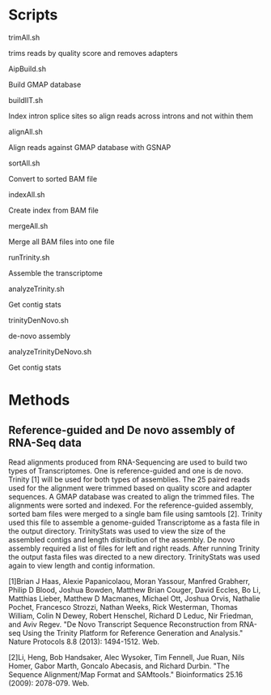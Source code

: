 
# Scripts

trimAll.sh

trims reads by quality score and removes adapters 

AipBuild.sh

Build GMAP database 

buildIIT.sh

Index intron splice sites so align reads across introns and not within them 

alignAll.sh

Align reads against GMAP database with GSNAP

sortAll.sh

Convert to sorted BAM file 

indexAll.sh

Create index from BAM file

mergeAll.sh

Merge all BAM files into one file

runTrinity.sh

Assemble the transcriptome

analyzeTrinity.sh

Get contig stats

trinityDenNovo.sh

de-novo assembly

analyzeTrinityDeNovo.sh

Get contig stats


# Methods
## Reference-guided and De novo assembly of RNA-Seq data
Read alignments produced from RNA-Sequencing are used to build two types of Transcriptomes. One is reference-guided and one is de novo. Trinity [1] will be used for both types of assemblies. The 25 paired reads used for the alignment were trimmed based on quality score and adapter sequences. A GMAP database was created to align the trimmed files. The alignments were sorted and indexed.
For the reference-guided assembly, sorted bam files were merged to a single bam file using samtools [2].  Trinity used this file to assemble a genome-guided Transcriptome as a fasta file in the output directory. TrinityStats was used to view the size of the assembled contigs and length distribution of the assembly.
De novo assembly required a list of files for left and right reads.  After running Trinity the output fasta files was directed to a new directory. TrinityStats was used again to view length and contig information. 

[1]Brian J Haas, Alexie Papanicolaou, Moran Yassour, Manfred Grabherr, Philip D Blood, Joshua Bowden, Matthew Brian Couger, David Eccles, Bo Li, Matthias Lieber, Matthew D Macmanes, Michael Ott, Joshua Orvis, Nathalie Pochet, Francesco Strozzi, Nathan Weeks, Rick Westerman, Thomas William, Colin N Dewey, Robert Henschel, Richard D Leduc, Nir Friedman, and Aviv Regev. "De Novo Transcript Sequence Reconstruction from RNA-seq Using the Trinity Platform for Reference Generation and Analysis." Nature Protocols 8.8 (2013): 1494-1512. Web.

[2]Li, Heng, Bob Handsaker, Alec Wysoker, Tim Fennell, Jue Ruan, Nils Homer, Gabor Marth, Goncalo Abecasis, and Richard Durbin. "The Sequence Alignment/Map Format and SAMtools." Bioinformatics 25.16 (2009): 2078-079. Web.
